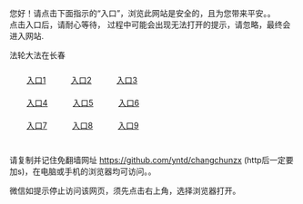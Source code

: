 您好！请点击下面指示的“入口”，浏览此网站是安全的，且为您带来平安。。 <br/>
点击入口后，请耐心等待， 过程中可能会出现无法打开的提示，请忽略，最终会进入网站. </br>

法轮大法在长春<br/>
<div style="padding:10px"><a style="margin:20px" target="_blank" href="https://d2liz0frjv5hvw.cloudfront.net/2Qpsp?uldqhfgj" id="ccLink1" rel="nofollow">入口1</a> <a target="_blank" style="margin:20px" href="https://d35xyxqw5ux1yy.cloudfront.net/2Qpsp?lqagyjao" id="ccLink2" rel="nofollow">入口2</a> <a style="margin:20px" target="_blank" href="https://d1fmqwjqheg17p.cloudfront.net/2Qpsp?jdzsb" id="ccLink3" rel="nofollow">入口3</a></div>

<div style="padding:10px" ><a style="margin:20px" target="_blank" href="https://d2liz0frjv5hvw.cloudfront.net/2Qpsp?uldqhfgj" id="ccLink4" rel="nofollow">入口4</a> <a style="margin:20px" href="https://d35xyxqw5ux1yy.cloudfront.net/2Qpsp?lqagyjao" target="_blank" id="ccLink5" rel="nofollow">入口5</a> <a style="margin:20px" href="https://d1fmqwjqheg17p.cloudfront.net/2Qpsp?jdzsb" target="_blank" id="ccLink6" rel="nofollow">入口6</a></div>

<div style="padding:10px"><a style="margin:20px" target="_blank" href="https://d2liz0frjv5hvw.cloudfront.net/2Qpsp?uldqhfgj" id="ccLink7" rel="nofollow">入口7</a> <a style="margin:20px" href="https://d35xyxqw5ux1yy.cloudfront.net/2Qpsp?lqagyjao" target="_blank" id="ccLink8" rel="nofollow">入口8</a> <a style="margin:20px" target="_blank" href="https://d1fmqwjqheg17p.cloudfront.net/2Qpsp?jdzsb" id="ccLink9" rel="nofollow">入口9</a></div>

<br/>



请复制并记住免翻墙网址 https://github.com/yntd/changchunzx (http后一定要加s)，在电脑或手机的浏览器均可访问。。<br/>

微信如提示停止访问该网页，须先点击右上角，选择浏览器打开。
